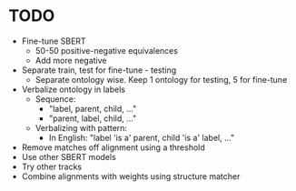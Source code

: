 # TODO

- Fine-tune SBERT
  - 50-50 positive-negative equivalences
  - Add more negative
- Separate train, test for fine-tune - testing
  - Separate ontology wise. Keep 1 ontology for testing, 5 for fine-tune
- Verbalize ontology in labels
  - Sequence:
    - "label, parent, child, ..."
    - "parent, label, child, ..."
  - Verbalizing with pattern:
    - In English: "label 'is a' parent, child 'is a' label, ..."
- Remove matches off alignment using a threshold
- Use other SBERT models
- Try other tracks
- Combine alignments with weights using structure matcher
